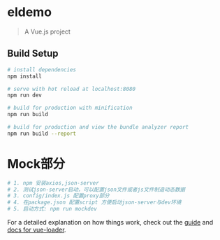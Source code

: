 # eldemo

> A Vue.js project

## Build Setup

``` bash
# install dependencies
npm install

# serve with hot reload at localhost:8080
npm run dev

# build for production with minification
npm run build

# build for production and view the bundle analyzer report
npm run build --report
```

# Mock部分

``` bash
# 1. npm 安装axios,json-server
# 2. 测试json-server启动，可以配置json文件或者js文件制造动态数据
# 3. config/index.js 配置proxy部分
# 4. 在package.json 配置script 方便启动json-server与dev环境
# 5. 启动方式: npm run mockdev
```

For a detailed explanation on how things work, check out the [guide](http://vuejs-templates.github.io/webpack/) and [docs for vue-loader](http://vuejs.github.io/vue-loader).
